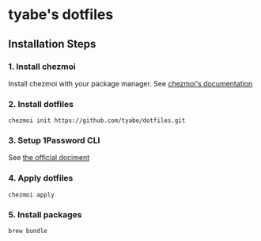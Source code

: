 # tyabe's dotfiles

## Installation Steps

### 1. Install chezmoi

Install chezmoi with your package manager.
See [chezmoi's documentation](https://www.chezmoi.io/install/)


### 2. Install dotfiles

```
chezmoi init https://github.com/tyabe/dotfiles.git
```

### 3. Setup 1Password CLI

See [the official dociment](https://developer.1password.com/docs/cli/get-started/)

### 4. Apply dotfiles

```
chezmoi apply
```

### 5. Install packages

```
brew bundle

```
